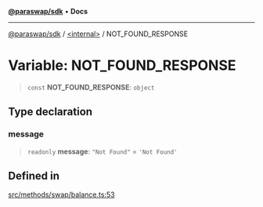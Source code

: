 [**@paraswap/sdk**](../../README.md) • **Docs**

***

[@paraswap/sdk](../../globals.md) / [\<internal\>](../README.md) / NOT\_FOUND\_RESPONSE

# Variable: NOT\_FOUND\_RESPONSE

> `const` **NOT\_FOUND\_RESPONSE**: `object`

## Type declaration

### message

> `readonly` **message**: `"Not Found"` = `'Not Found'`

## Defined in

[src/methods/swap/balance.ts:53](https://github.com/paraswap/paraswap-sdk/blob/master/src/methods/swap/balance.ts#L53)
